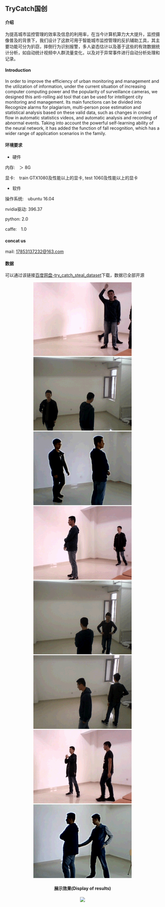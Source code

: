 ## TryCatch国创

#### 介绍
为提高城市监控管理的效率及信息的利用率，在当今计算机算力大大提升，监控摄像普及的背景下，我们设计了这款可用于智能城市监控管理的反扒辅助工具，其主要功能可分为扒窃，摔倒行为识别报警，多人姿态估计以及基于这些的有效数据统计分析，如自动统计视频中人群流量变化，以及对于异常事件进行自动分析处理和记录。

#### Introduction
In order to improve the efficiency of urban monitoring and management and the utilization of information, under the current situation of increasing computer computing power and the popularity of surveillance cameras, we designed this anti-rolling aid tool that can be used for intelligent city monitoring and management. Its main functions can be divided into Recognize alarms for plagiarism, multi-person pose estimation and statistical analysis based on these valid data, such as changes in crowd flow in automatic statistics videos, and automatic analysis and recording of abnormal events. Taking into account the powerful self-learning ability of the neural network, it has added the function of fall recognition, which has a wider range of application scenarios in the family.

#### 环境要求

- 硬件

内存:　＞ 8G

显卡:　train GTX1080及性能以上的显卡, test 1060及性能以上的显卡

- 软件

操作系统:　ubuntu 16.04

nvidia驱动: 396.37

python: 2.0

caffe:　1.0

#### concat us

mail: 17853137232@163.com

#### 数据

可以通过该链接[百度网盘-try_catch_steal_dataset](https://pan.baidu.com/s/1Fd-klUnvrMqdzWtdN9vTXQ)下载，数据已全部开源

<div align=center><img src="https://github.com/lddsdu/trycatch/raw/master/images/gif0.gif"><img src="https://github.com/lddsdu/trycatch/raw/master/images/gif1.gif"><div>
<div align=center><img src="https://github.com/lddsdu/trycatch/raw/master/images/gif2.gif"><img src="https://github.com/lddsdu/trycatch/raw/master/images/gif3.gif"><div>
<div align=center><img src="https://github.com/lddsdu/trycatch/raw/master/images/gif4.gif"><img src="https://github.com/lddsdu/trycatch/raw/master/images/gif5.gif"><div>
<div align=center><img src="https://github.com/lddsdu/trycatch/raw/master/images/gif6.gif"><img src="https://github.com/lddsdu/trycatch/raw/master/images/gif7.gif"><div>

#### 展示效果(Display of results)

<div align=center><img src="https://github.com/lddsdu/trycatch/raw/master/images/2ukur-3725m.gif"><div>

